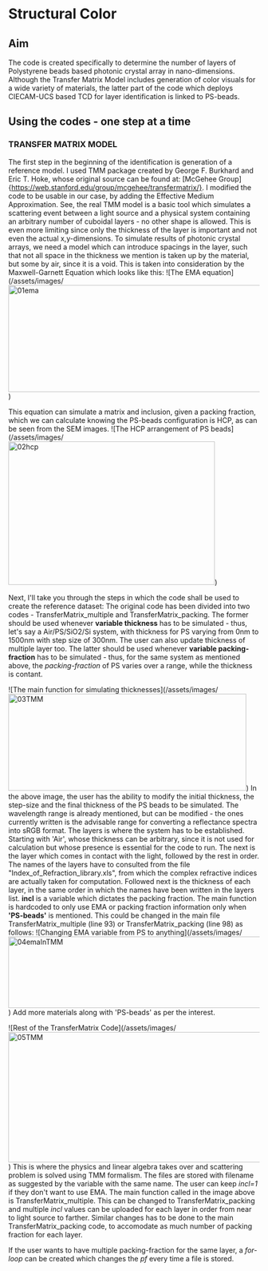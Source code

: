 # Structural Color
## Aim
The code is created specifically to determine the number of layers of Polystyrene beads based photonic crystal array in nano-dimensions. Although the Transfer Matrix Model includes generation of color visuals for a wide variety of materials, the latter part of the code which deploys CIECAM-UCS based TCD for layer identification is linked to PS-beads.

## Using the codes - one step at a time
### TRANSFER MATRIX MODEL
The first step in the beginning of the identification is generation of a reference model. I used TMM package created by George F. Burkhard and Eric T. Hoke, whose original source can be found at: [McGehee Group]{https://web.stanford.edu/group/mcgehee/transfermatrix/}. I modified the code to be usable in our case, by adding the Effective Medium Approximation. See, the real TMM model is a basic tool which simulates a scattering event between a light source and a physical system containing an arbitrary number of cuboidal layers - no other shape is allowed. This is even more limiting since only the thickness of the layer is important and not even the actual x,y-dimensions. To simulate results of photonic crystal arrays, we need a model which can introduce spacings in the layer, such that not all space in the thickness we mention is taken up by the material, but some by air, since it is a void. This is taken into consideration by the Maxwell-Garnett Equation which looks like this:
![The EMA equation](/assets/images/<img width="1000" height="214" alt="01ema" src="https://github.com/user-attachments/assets/8f9054cb-04b9-43a7-81a5-36c4e65112e5" />)

This equation can simulate a matrix and inclusion, given a packing fraction, which we can calculate knowing the PS-beads configuration is HCP, as can be seen from the SEM images.
![The HCP arrangement of PS beads](/assets/images/<img width="414" height="287" alt="02hcp" src="https://github.com/user-attachments/assets/35f8b96c-4f14-4728-adcc-69a7a845e6c6" />)

Next, I'll take you through the steps in which the code shall be used to create the reference dataset:
The original code has been divided into two codes - TransferMatrix_multiple and TransferMatrix_packing. The former should be used whenever **variable thickness** has to be simulated - thus, let's say a Air/PS/SiO2/Si system, with thickness for PS varying from 0nm to 1500nm with step size of 300nm. The user can also update thickness of multiple layer too. The latter should be used whenever **variable packing-fraction** has to be simulated - thus, for the same system as mentioned above, the *packing-fraction* of PS varies over a range, while the thickness is contant. 

![The main function for simulating thicknesses](/assets/images/<img width="477" height="194" alt="03TMM" src="https://github.com/user-attachments/assets/27170686-cd1d-4c75-ba9e-33edc3f6c7f1" />)
In the above image, the user has the ability to modify the initial thickness, the step-size and the final thickness of the PS beads to be simulated. The wavelength range is already mentioned, but can be modified - the ones currently written is the advisable range for converting a reflectance spectra into sRGB format. 
The layers is where the system has to be established. Starting with 'Air', whose thickness can be arbitrary, since it is not used for calculation but whose presence is essential for the code to run. The next is the layer which comes in contact with the light, followed by the rest in order. The names of the layers have to consulted from the file "Index_of_Refraction_library.xls", from which the complex refractive indices are actually taken for computation. Followed next is the thickness of each layer, in the same order in which the names have been written in the layers list. **incl** is a variable which dictates the packing fraction. The main function is hardcoded to only use EMA or packing fraction information only when **'PS-beads'** is mentioned. This could be changed in the main file TransferMatrix_multiple (line 93) or TransferMatrix_packing (line 98) as follows:
![Changing EMA variable from PS to anything](/assets/images/<img width="703" height="143" alt="04emaInTMM" src="https://github.com/user-attachments/assets/06aa7a16-da6a-4a9c-9b0d-6cfff9284f79" />)
Add more materials along with 'PS-beads' as per the interest.

![Rest of the TransferMatrix Code](/assets/images/<img width="634" height="261" alt="05TMM" src="https://github.com/user-attachments/assets/ef26a59b-a21c-4be1-b889-b639e3f9b712" />)
This is where the physics and linear algebra takes over and scattering problem is solved using TMM formalism. The files are stored with filename as suggested by the variable with the same name. The user can keep *incl=1* if they don't want to use EMA. The main function called in the image above is TransferMatrix_multiple. This can be changed to TransferMatrix_packing and multiple *incl* values can be uploaded for each layer in order from near to light source to farther. Similar changes has to be done to the main TransferMatrix_packing code, to accomodate as much number of packing fraction for each layer.

If the user wants to have multiple packing-fraction for the same layer, a *for-loop* can be created which changes the *pf* every time a file is stored.
